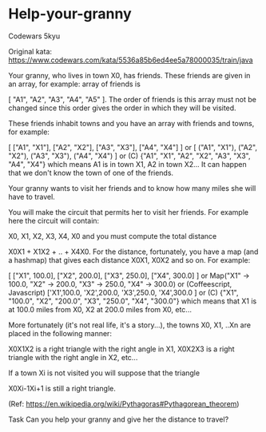 # Help-your-granny
Codewars 5kyu

Original kata: https://www.codewars.com/kata/5536a85b6ed4ee5a78000035/train/java

Your granny, who lives in town X0, has friends. These friends are given in an array, for example: array of friends is

[ "A1", "A2", "A3", "A4", "A5" ].
The order of friends is this array must not be changed since this order gives the order in which they will be visited.

These friends inhabit towns and you have an array with friends and towns, for example:

[ ["A1", "X1"], ["A2", "X2"], ["A3", "X3"], ["A4", "X4"] ]
or
[ ("A1", "X1"), ("A2", "X2"), ("A3", "X3"), ("A4", "X4") ]
or
(C)
{"A1", "X1", "A2", "X2", "A3", "X3", "A4", "X4"}
which means A1 is in town X1, A2 in town X2... It can happen that we don't know the town of one of the friends.

Your granny wants to visit her friends and to know how many miles she will have to travel.

You will make the circuit that permits her to visit her friends. For example here the circuit will contain:

X0, X1, X2, X3, X4, X0
and you must compute the total distance

X0X1 + X1X2 + .. + X4X0.
For the distance, fortunately, you have a map (and a hashmap) that gives each distance X0X1, X0X2 and so on. For example:

[ ["X1", 100.0], ["X2", 200.0], ["X3", 250.0], ["X4", 300.0] ]
or
Map("X1" -> 100.0, "X2" -> 200.0, "X3" -> 250.0, "X4" -> 300.0)
or (Coffeescript, Javascript)
['X1',100.0, 'X2',200.0, 'X3',250.0, 'X4',300.0 ]
or
(C)
{"X1", "100.0", "X2", "200.0", "X3", "250.0", "X4", "300.0"}
which means that X1 is at 100.0 miles from X0, X2 at 200.0 miles from X0, etc...

More fortunately (it's not real life, it's a story...), the towns X0, X1, ..Xn are placed in the following manner:

X0X1X2 is a right triangle with the right angle in X1, X0X2X3 is a right triangle with the right angle in X2, etc...

If a town Xi is not visited you will suppose that the triangle

X0Xi-1Xi+1 is still a right triangle.

(Ref: https://en.wikipedia.org/wiki/Pythagoras#Pythagorean_theorem)

Task
Can you help your granny and give her the distance to travel?
